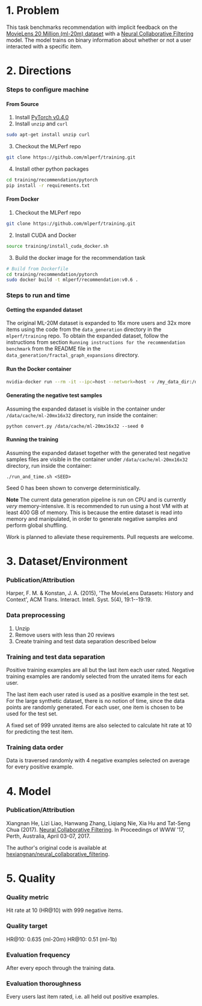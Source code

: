 # 1. Problem
This task benchmarks recommendation with implicit feedback on the [MovieLens 20 Million (ml-20m) dataset](https://grouplens.org/datasets/movielens/20m/) with a [Neural Collaborative Filtering](http://dl.acm.org/citation.cfm?id=3052569) model.
The model trains on binary information about whether or not a user interacted with a specific item.

# 2. Directions
### Steps to configure machine

#### From Source

1. Install [PyTorch v0.4.0](https://github.com/pytorch/pytorch/tree/v0.4.0)
2. Install `unzip` and `curl`

```bash
sudo apt-get install unzip curl
```
3. Checkout the MLPerf repo
```bash
git clone https://github.com/mlperf/training.git
```

4. Install other python packages

```bash
cd training/recommendation/pytorch
pip install -r requirements.txt
```

#### From Docker

1. Checkout the MLPerf repo

```bash
git clone https://github.com/mlperf/training.git
```
2. Install CUDA and Docker

```bash
source training/install_cuda_docker.sh
```

3. Build the docker image for the recommendation task

```bash
# Build from Dockerfile
cd training/recommendation/pytorch
sudo docker build -t mlperf/recommendation:v0.6 .
```

### Steps to run and time

#### Getting the expanded dataset

The original ML-20M dataset is expanded to 16x more users and 32x more items using the code from the `data_generation` directory in the `mlperf/training` repo.
To obtain the expanded dataset, follow the instructions from section 
`Running instructions for the recommendation benchmark` from the README file in the 
`data_generation/fractal_graph_expansions` directory.

#### Run the Docker container

```bash
nvidia-docker run --rm -it --ipc=host --network=host -v /my_data_dir:/data/cache mlperf/recommendation:v0.6 /bin/bash
```

#### Generating the negative test samples

Assuming the expanded dataset is visible in the container under `/data/cache/ml-20mx16x32` 
directory, run inside the container:

```
python convert.py /data/cache/ml-20mx16x32 --seed 0
```

#### Running the training

Assuming the expanded dataset together with the generated test negative samples files are 
visible in the container under `/data/cache/ml-20mx16x32` directory, run inside the container:

```
./run_and_time.sh <SEED>
```

Seed 0 has been shown to converge deterministically.

**Note** The current data generation pipeline is run on CPU and is currently
*very* memory-intensive. It is recommended to run using a host VM with at least
400 GB of memory. This is because the entire dataset is read into memory and
manipulated, in order to generate negative samples and perform global shuffling.

Work is planned to alleviate these requirements. Pull requests are welcome.


# 3. Dataset/Environment
### Publication/Attribution
Harper, F. M. & Konstan, J. A. (2015), 'The MovieLens Datasets: History and Context', ACM Trans. Interact. Intell. Syst. 5(4), 19:1--19:19.

### Data preprocessing

1. Unzip
2. Remove users with less than 20 reviews
3. Create training and test data separation described below

### Training and test data separation
Positive training examples are all but the last item each user rated.
Negative training examples are randomly selected from the unrated items for each user.

The last item each user rated is used as a positive example in the test set. For
the large synthetic dataset, there is no notion of time, since the data points
are randomly generated. For each user, one item is chosen to be used for the
test set.

A fixed set of 999 unrated items are also selected to calculate hit rate at 10 for predicting the test item.

### Training data order
Data is traversed randomly with 4 negative examples selected on average for every positive example.


# 4. Model
### Publication/Attribution
Xiangnan He, Lizi Liao, Hanwang Zhang, Liqiang Nie, Xia Hu and Tat-Seng Chua (2017). [Neural Collaborative Filtering](http://dl.acm.org/citation.cfm?id=3052569). In Proceedings of WWW '17, Perth, Australia, April 03-07, 2017.

The author's original code is available at [hexiangnan/neural_collaborative_filtering](https://github.com/hexiangnan/neural_collaborative_filtering).

# 5. Quality
### Quality metric
Hit rate at 10 (HR@10) with 999 negative items.

### Quality target
HR@10: 0.635 (ml-20m)
HR@10: 0.51  (ml-1b)

### Evaluation frequency
After every epoch through the training data.

### Evaluation thoroughness

Every users last item rated, i.e. all held out positive examples.
